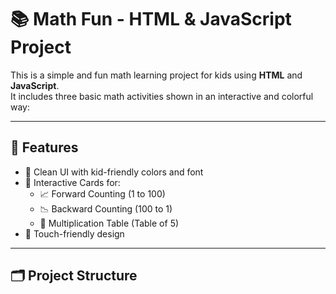 # 📚  Math Fun - HTML & JavaScript Project

This is a simple and fun math learning project for kids using **HTML** and **JavaScript**.  
It includes three basic math activities shown in an interactive and colorful way:

---

## 🔹 Features

- 🎨 Clean UI with kid-friendly colors and font
- 🧠 Interactive Cards for:
  - 📈 Forward Counting (1 to 100)
  - 📉 Backward Counting (100 to 1)
  - 🧮 Multiplication Table (Table of 5)
- 📱 Touch-friendly design

---

## 🗂️ Project Structure

